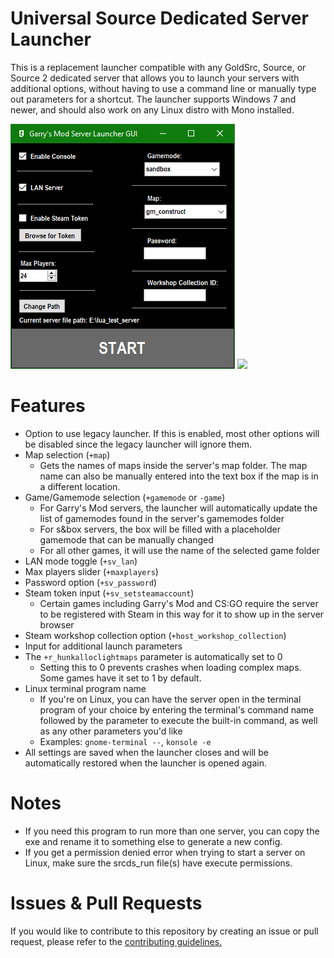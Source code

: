 # Universal Source Dedicated Server Launcher
 This is a replacement launcher compatible with any GoldSrc, Source, or Source 2 dedicated server that allows you to launch your servers with additional options, without having to use a command line or manually type out parameters for a shortcut. The launcher supports Windows 7 and newer, and should also work on any Linux distro with Mono installed.

![](https://raw.githubusercontent.com/LambdaGaming/GMod-Server-Launcher-Console/master/reference.PNG)
![](https://raw.githubusercontent.com/LambdaGaming/GMod-Server-Launcher-Console/master/reference2.png)

# Features
- Option to use legacy launcher. If this is enabled, most other options will be disabled since the legacy launcher will ignore them.
- Map selection (`+map`)
  - Gets the names of maps inside the server's map folder. The map name can also be manually entered into the text box if the map is in a different location.
- Game/Gamemode selection (`+gamemode` or `-game`)
  - For Garry's Mod servers, the launcher will automatically update the list of gamemodes found in the server's gamemodes folder
  - For s&box servers, the box will be filled with a placeholder gamemode that can be manually changed
  - For all other games, it will use the name of the selected game folder
- LAN mode toggle (`+sv_lan`)
- Max players slider (`+maxplayers`)
- Password option (`+sv_password`)
- Steam token input (`+sv_setsteamaccount`)
  - Certain games including Garry's Mod and CS:GO require the server to be registered with Steam in this way for it to show up in the server browser
- Steam workshop collection option (`+host_workshop_collection`)
- Input for additional launch parameters
- The `+r_hunkalloclightmaps` parameter is automatically set to 0
  - Setting this to 0 prevents crashes when loading complex maps. Some games have it set to 1 by default.
- Linux terminal program name
  - If you're on Linux, you can have the server open in the terminal program of your choice by entering the terminal's command name followed by the parameter to execute the built-in command, as well as any other parameters you'd like
  - Examples: `gnome-terminal --`, `konsole -e`
- All settings are saved when the launcher closes and will be automatically restored when the launcher is opened again.

# Notes
- If you need this program to run more than one server, you can copy the exe and rename it to something else to generate a new config.
- If you get a permission denied error when trying to start a server on Linux, make sure the srcds_run file(s) have execute permissions.

# Issues & Pull Requests
 If you would like to contribute to this repository by creating an issue or pull request, please refer to the [contributing guidelines.](https://lambdagaming.github.io/contributing.html)
